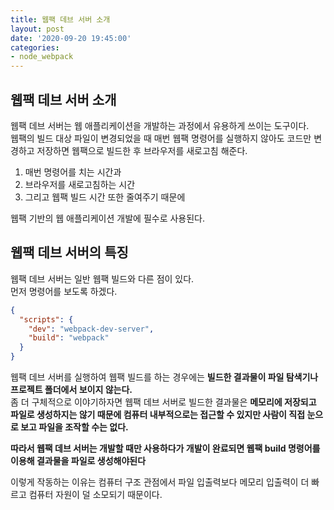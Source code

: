 ```yaml
---
title: 웹팩 데브 서버 소개
layout: post
date: '2020-09-20 19:45:00'
categories:
- node_webpack
---
```


## 웹팩 데브 서버 소개

웹팩 데브 서버는 웹 애플리케이션을 개발하는 과정에서 유용하게 쓰이는 도구이다.  
웹팩의 빌드 대상 파일이 변경되었을 때 매번 웹팩 명령어를 실행하지 않아도 코드만 변경하고 저장하면 웹팩으로 빌드한 후 브라우저를 새로고침 해준다.

1. 매번 명령어를 치는 시간과
2. 브라우저를 새로고침하는 시간
3. 그리고 웹팩 빌드 시간 또한 줄여주기 때문에

웹팩 기반의 웹 애플리케이션 개발에 필수로 사용된다.

## 웹팩 데브 서버의 특징

웹팩 데브 서버는 일반 웹팩 빌드와 다른 점이 있다.  
먼저 명령어를 보도록 하겠다.

```json
{
  "scripts": {
    "dev": "webpack-dev-server",
    "build": "webpack"
  }
}
```

웹팩 데브 서버를 실행하여 웹팩 빌드를 하는 경우에는 **빌드한 결과물이 파일 탐색기나 프로젝트 폴더에서 보이지 않는다.**  
좀 더 구체적으로 이야기하자면 웹팩 데브 서버로 빌드한 결과물은 **메모리에 저장되고 파일로 생성하지는 않기 때문에 컴퓨터 내부적으로는 접근할 수 있지만 사람이 직접 눈으로 보고 파일을 조작할 수는 없다.**  

**따라서 웹팩 데브 서버는 개발할 때만 사용하다가 개발이 완료되면 웹팩 build 명령어를 이용해 결과물을 파일로 생성해야된다**

이렇게 작동하는 이유는 컴퓨터 구조 관점에서 파일 입출력보다 메모리 입출력이 더 빠르고 컴퓨터 자원이 덜 소모되기 때문이다.